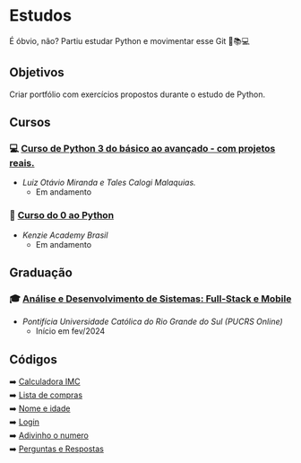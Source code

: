 # Estudos 
É óbvio, não? Partiu estudar Python e movimentar esse Git 🐍📚💻  

## Objetivos
Criar portfólio com exercícios propostos durante o estudo de Python.

## Cursos
### 💻 [Curso de Python 3 do básico ao avançado - com projetos reais.](https://www.udemy.com/course/python-3-do-zero-ao-avancado/)<br>
- _Luiz Otávio Miranda e Tales Calogi Malaquias._ 
  - Em andamento 


### 🐍 [Curso do 0 ao Python](https://kenzie.com.br/)<br>
- _Kenzie Academy Brasil_
  - Em andamento

## Graduação
### 🎓 [Análise e Desenvolvimento de Sistemas: Full-Stack e Mobile](https://online.pucrs.br/graduacao/analise-desenvolvimento-sistemas-full-stack-mobile#checkout)<br>
- _Pontifícia Universidade Católica do Rio Grande do Sul (PUCRS Online)_ 
  - Início em fev/2024 </div>


## Códigos
➡️ [Calculadora IMC](https://github.com/arthurzkrause/estudos/blob/main/exercicios/calculadora_imc_10_2023/codigo.py)<br>
➡️ [Lista de compras](https://github.com/arthurzkrause/estudos/blob/main/exercicios/lista_de_compras_11_2023/codigo.py)<br>
➡️ [Nome e idade](https://github.com/arthurzkrause/estudos/blob/main/exercicios/print_nome_idade_10_2023/codigo.py)<br>
➡️ [Login](https://github.com/arthurzkrause/estudos/blob/main/exercicios/Login_11_2023/codigo.py)<br>
➡️ [Adivinho o numero](https://github.com/arthurzkrause/estudos/blob/main/exercicios/adivinhe_numero_11_2023/codigo.py)<br>
➡️ [Perguntas e Respostas](https://github.com/arthurzkrause/estudos/blob/main/exercicios/perguntas_respostas_11_2023/codigo.py)<br>